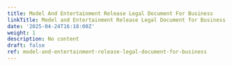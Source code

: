 ```yaml
---
title: Model And Entertainment Release Legal Document For Business
linkTitle: Model and Entertainment Release Legal Document for Business
date: '2025-04-24T16:18:00Z'
weight: 1
description: No content
draft: false
ref: model-and-entertainment-release-legal-document-for-business
---
```


